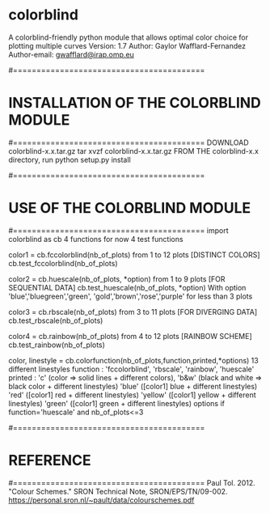 # colorblind
A colorblind-friendly python module that allows optimal color choice for plotting multiple curves
Version: 1.7
Author: Gaylor Wafflard-Fernandez
Author-email: gwafflard@irap.omp.eu


#=========================================
# INSTALLATION OF THE COLORBLIND MODULE
#=========================================
DOWNLOAD colorblind-x.x.tar.gz
tar xvzf colorblind-x.x.tar.gz
FROM THE colorblind-x.x directory, run
python setup.py install

#=========================================
# USE OF THE COLORBLIND MODULE
#=========================================
import colorblind as cb
4 functions for now
4 test functions

color1 = cb.fccolorblind(nb_of_plots)
from 1 to 12 plots [DISTINCT COLORS]
cb.test_fccolorblind(nb_of_plots)

color2 = cb.huescale(nb_of_plots, *option)
from 1 to 9 plots [FOR SEQUENTIAL DATA]
cb.test_huescale(nb_of_plots, *option)
With option 'blue','bluegreen','green',
'gold','brown','rose','purple' for less
than 3 plots

color3 = cb.rbscale(nb_of_plots)
from 3 to 11 plots [FOR DIVERGING DATA]
cb.test_rbscale(nb_of_plots)

color4 = cb.rainbow(nb_of_plots)
from 4 to 12 plots [RAINBOW SCHEME]
cb.test_rainbow(nb_of_plots)

color, linestyle = cb.colorfunction(nb_of_plots,function,printed,*options)
13 different linestyles
function : 'fccolorblind', 'rbscale', 'rainbow', 'huescale'
printed : 'c' (color => solid lines + different colors), 
'b&w' (black and white => black color + different linestyles)
'blue' ([color1] blue + different linestyles)
'red' ([color1] red + different linestyles)
'yellow' ([color1] yellow + different linestyles)
'green' ([color1] green + different linestyles)
options if function='huescale' and nb_of_plots<=3

#=========================================
# REFERENCE
#=========================================
Paul Tol. 2012. "Colour Schemes." SRON Technical Note, SRON/EPS/TN/09-002. 
https://personal.sron.nl/~pault/data/colourschemes.pdf
